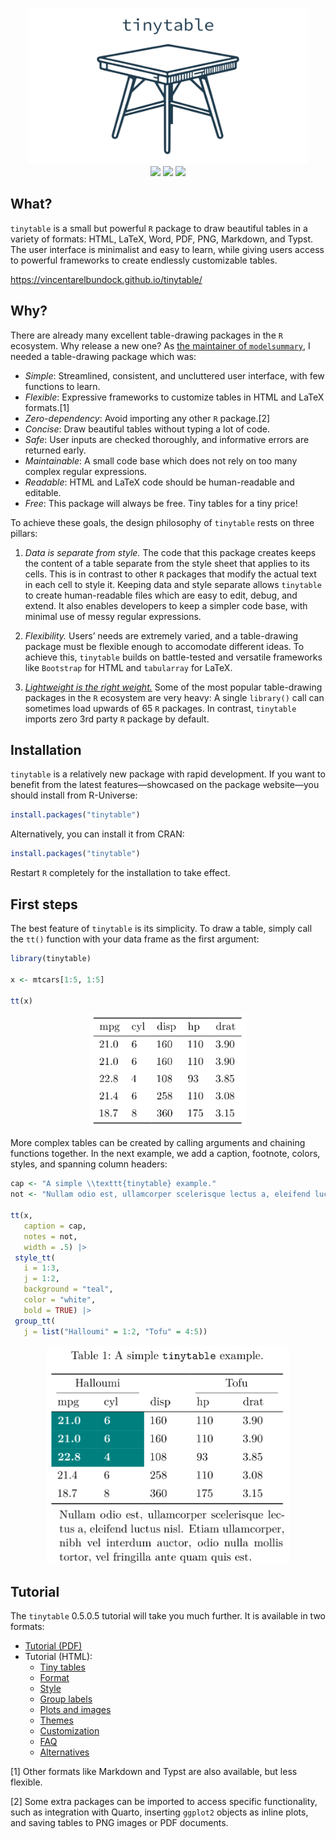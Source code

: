 

<p align="center">
<img src="man/figures/gallery/tinytable_gallery.gif" height = "250" class = "center">
<br> <!-- badges: start -->
<a href = "https://github.com/vincentarelbundock/tinytable/blob/main/LICENSE.md" target = "_blank"><img src="https://img.shields.io/badge/license-GPLv3-blue"></a>
<a href = "https://vincentarelbundock.github.io/tinytable/" target = "_blank"><img src="https://img.shields.io/static/v1?label=Website&message=Visit&color=blue"></a>
<a href = "https://cran.r-project.org/package=tinytable" target = "_blank"><img src="https://cranlogs.r-pkg.org/badges/tinytable"></a>
<!-- badges: end -->
</p>

## What?

`tinytable` is a small but powerful `R` package to draw beautiful tables
in a variety of formats: HTML, LaTeX, Word, PDF, PNG, Markdown, and
Typst. The user interface is minimalist and easy to learn, while giving
users access to powerful frameworks to create endlessly customizable
tables.

<https://vincentarelbundock.github.io/tinytable/>

## Why?

There are already many excellent table-drawing packages in the `R`
ecosystem. Why release a new one? As [the maintainer of
`modelsummary`](https://modelsummary.com), I needed a table-drawing
package which was:

-   *Simple*: Streamlined, consistent, and uncluttered user interface,
    with few functions to learn.
-   *Flexible*: Expressive frameworks to customize tables in HTML and
    LaTeX formats.[1]
-   *Zero-dependency*: Avoid importing any other `R` package.[2]
-   *Concise*: Draw beautiful tables without typing a lot of code.
-   *Safe*: User inputs are checked thoroughly, and informative errors
    are returned early.
-   *Maintainable*: A small code base which does not rely on too many
    complex regular expressions.
-   *Readable*: HTML and LaTeX code should be human-readable and
    editable.
-   *Free*: This package will always be free. Tiny tables for a tiny
    price!

To achieve these goals, the design philosophy of `tinytable` rests on
three pillars:

1.  *Data is separate from style.* The code that this package creates
    keeps the content of a table separate from the style sheet that
    applies to its cells. This is in contrast to other `R` packages that
    modify the actual text in each cell to style it. Keeping data and
    style separate allows `tinytable` to create human-readable files
    which are easy to edit, debug, and extend. It also enables
    developers to keep a simpler code base, with minimal use of messy
    regular expressions.

2.  *Flexibility.* Users’ needs are extremely varied, and a
    table-drawing package must be flexible enough to accomodate
    different ideas. To achieve this, `tinytable` builds on
    battle-tested and versatile frameworks like `Bootstrap` for HTML and
    `tabularray` for LaTeX.

3.  [*Lightweight is the right weight.*](https://www.tinyverse.org/)
    Some of the most popular table-drawing packages in the `R` ecosystem
    are very heavy: A single `library()` call can sometimes load upwards
    of 65 `R` packages. In contrast, `tinytable` imports zero 3rd party
    `R` package by default.

## Installation

`tinytable` is a relatively new package with rapid development. If you
want to benefit from the latest features—showcased on the package
website—you should install from R-Universe:

``` r
install.packages("tinytable")
```

Alternatively, you can install it from CRAN:

``` r
install.packages("tinytable")
```

Restart `R` completely for the installation to take effect.

## First steps

The best feature of `tinytable` is its simplicity. To draw a table,
simply call the `tt()` function with your data frame as the first
argument:

``` r
library(tinytable)

x <- mtcars[1:5, 1:5]

tt(x)
```

<p align="center">

<img src="man/figures/readme_01.png" height = "180" class = "center">
<br>

More complex tables can be created by calling arguments and chaining
functions together. In the next example, we add a caption, footnote,
colors, styles, and spanning column headers:

``` r
cap <- "A simple \\texttt{tinytable} example."
not <- "Nullam odio est, ullamcorper scelerisque lectus a, eleifend luctus nisl. Etiam ullamcorper, nibh vel interdum auctor, odio nulla mollis tortor, vel fringilla ante quam quis est."

tt(x, 
   caption = cap, 
   notes = not, 
   width = .5) |> 
 style_tt(
   i = 1:3,
   j = 1:2,
   background = "teal",
   color = "white",
   bold = TRUE) |>
 group_tt(
   j = list("Halloumi" = 1:2, "Tofu" = 4:5))
```

<p align="center">

<img src="man/figures/readme_02.png" height = "350" class = "center">
<br>

## Tutorial

The `tinytable` 0.5.0.5 tutorial will take you much further. It is
available in two formats:

-   [Tutorial
    (PDF)](https://vincentarelbundock.github.io/tinytable/vignettes/tinytable_tutorial.pdf)
-   Tutorial (HTML):
    -   [Tiny
        tables](https://vincentarelbundock.github.io/tinytable/vignettes/tinytable.html)
    -   [Format](https://vincentarelbundock.github.io/tinytable/vignettes/format.html)
    -   [Style](https://vincentarelbundock.github.io/tinytable/vignettes/style.html)
    -   [Group
        labels](https://vincentarelbundock.github.io/tinytable/vignettes/group.html)
    -   [Plots and
        images](https://vincentarelbundock.github.io/tinytable/vignettes/plot.html)
    -   [Themes](https://vincentarelbundock.github.io/tinytable/vignettes/theme.html)
    -   [Customization](https://vincentarelbundock.github.io/tinytable/vignettes/custom.html)
    -   [FAQ](https://vincentarelbundock.github.io/tinytable/vignettes/faq.html)
    -   [Alternatives](https://vincentarelbundock.github.io/tinytable/vignettes/alternatives.html)

[1] Other formats like Markdown and Typst are also available, but less
flexible.

[2] Some extra packages can be imported to access specific
functionality, such as integration with Quarto, inserting `ggplot2`
objects as inline plots, and saving tables to PNG images or PDF
documents.
